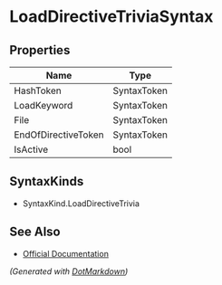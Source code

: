 # LoadDirectiveTriviaSyntax

## Properties

| Name                | Type        |
| ------------------- | ----------- |
| HashToken           | SyntaxToken |
| LoadKeyword         | SyntaxToken |
| File                | SyntaxToken |
| EndOfDirectiveToken | SyntaxToken |
| IsActive            | bool        |

## SyntaxKinds

* SyntaxKind\.LoadDirectiveTrivia

## See Also

* [Official Documentation](https://docs.microsoft.com/en-us/dotnet/api/microsoft.codeanalysis.csharp.syntax.loaddirectivetriviasyntax)


*\(Generated with [DotMarkdown](http://github.com/JosefPihrt/DotMarkdown)\)*